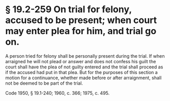 # § 19.2-259 On trial for felony, accused to be present; when court may enter plea for him, and trial go on.

<p>A person tried for felony shall be personally present during the trial. If when arraigned he will not plead or answer and does not confess his guilt the court shall have the plea of not guilty entered and the trial shall proceed as if the accused had put in that plea. But for the purposes of this section a motion for a continuance, whether made before or after arraignment, shall not be deemed to be part of the trial.</p><p>Code 1950, § 19.1-240; 1960, c. 366; 1975, c. 495.</p>